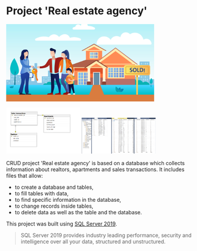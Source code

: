 # Project 'Real estate agency'
<img src="Images/Real estate agency.jpg"  width="400">

<img src="Images/Project's diagram.png"  width="200"> <img src="Images/Filled tables.png"  width="200">

CRUD project 'Real estate agency' is based on a database which collects information about realtors, apartments and sales transactions.
It includes files that allow:

* to create a database and tables,
* to fill tables with data,
* to find specific information in the database,
* to change records inside tables,
* to delete data as well as  the table and the database.

This project was built using [SQL Server 2019](https://www.microsoft.com/en-us/sql-server/sql-server-2019).

>SQL Server 2019 provides industry leading performance, security and intelligence over all your data, structured and unstructured.
